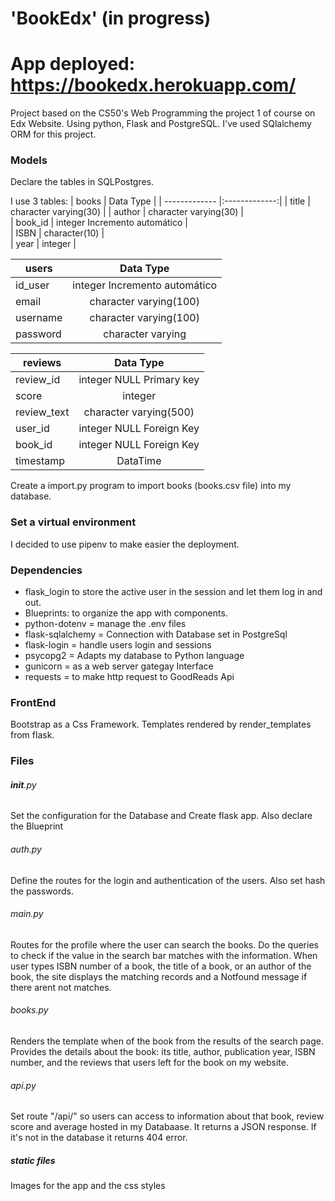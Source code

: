 # 'BookEdx'  (in progress)
#  App deployed: https://bookedx.herokuapp.com/ 


Project based on the CS50's Web Programming the project 1 of course on Edx Website. Using python, Flask and PostgreSQL. I've used SQlalchemy ORM for this project. 

### Models
Declare the tables in SQLPostgres. 

I use 3 tables: 
| books        | Data Type           |
| ------------- |:-------------:| 
| title         | character varying(30) | 
| author        | character varying(30)	   |  
| book_id       | integer Incremento automático      |   
| ISBN          | character(10)      |   
| year          | integer      |   

 
| users        | Data Type     |
| -------------|:-------------:| 
| id_user      | integer Incremento automático  | 
| email        | character varying(100)  | 
| username     | character varying(100)  | 
| password     | character varying	   |



| reviews      | Data Type           |
| -------------|:-------------:| 
| review_id      | integer NULL	  Primary key |	
| score        | integer  | 
| review_text     | character varying(500)	   |	
| user_id      | integer NULL	Foreign  Key   |	
| book_id      | integer NULL	Foreign Key   |	
| timestamp      | DataTime   |	

 Create a import.py program to import books (books.csv file) into my database.

### Set a virtual environment
I decided to use pipenv to make easier the deployment.

### Dependencies 
* flask_login to store the active user in the session and  let them log in  and out. 
* Blueprints:  to organize the app with components. 
* python-dotenv =  manage the .env files 
* flask-sqlalchemy = Connection with Database set in PostgreSql
* flask-login = handle users login and sessions
* psycopg2 = Adapts my database to Python language
* gunicorn = as a web server gategay Interface
* requests =  to make http request to GoodReads Api

### FrontEnd
Bootstrap as a Css Framework. Templates rendered by render_templates from flask. 

### Files 
###### __init__.py 
Set the configuration for the Database and Create flask app. Also declare the Blueprint 
###### auth.py
Define the routes for the login and authentication of the users. Also set hash the passwords. 
###### main.py 
 Routes for the profile where the user can search the books. Do the queries to check if the value in the search bar matches with the information. When user types ISBN number of a book, the title of a book, or an author of the book, the site displays the matching records and a Notfound message if there arent not matches.
###### books.py
Renders the template when of the book from the results of the search page. Provides the details about the book: its title, author, publication year, ISBN number, and the  reviews that users  left for the book on my website.
###### api.py
Set route "/api/<isbn>" so users can access to information about that book, review score and average hosted in my Databaase. It returns a JSON response. If it's not in the database it returns 404 error.
##### static files
Images for the app and the  css styles
